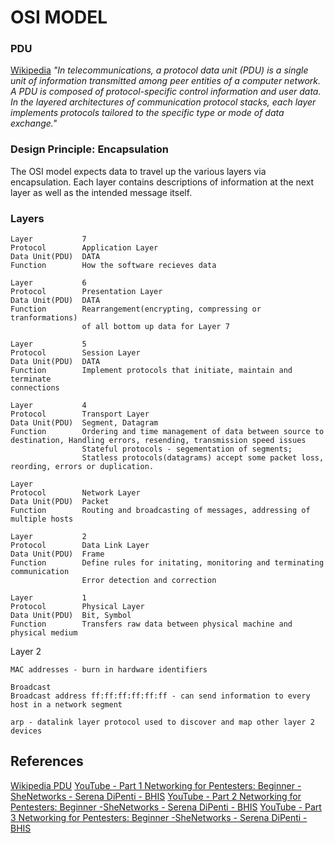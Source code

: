 # OSI MODEL

### PDU 

[Wikipedia](https://en.wikipedia.org/wiki/Protocol_data_unit) *"In telecommunications, a protocol data unit (PDU) is a single unit of information transmitted among peer entities of a computer network. A PDU is composed of protocol-specific control information and user data. In the layered architectures of communication protocol stacks, each layer implements protocols tailored to the specific type or mode of data exchange."*
### Design Principle: Encapsulation


The OSI model expects data to travel up the various layers via encapsulation. 
Each layer contains descriptions of information at the next layer as well as the intended message itself.

### Layers
```
Layer 			7
Protocol 		Application Layer
Data Unit(PDU) 	DATA
Function		How the software recieves data
						 
Layer 			6
Protocol		Presentation Layer
Data Unit(PDU)  DATA
Function		Rearrangement(encrypting, compressing or tranformations) 
				of all bottom up data for Layer 7

Layer			5
Protocol		Session Layer
Data Unit(PDU)	DATA
Function		Implement protocols that initiate, maintain and terminate 												       			 connections	

Layer			4
Protocol		Transport Layer
Data Unit(PDU)	Segment, Datagram
Function		Ordering and time management of data between source to destination, Handling errors, resending, transmission speed issues
				Stateful protocols - segementation of segments;
				Statless protocols(datagrams) accept some packet loss, reording, errors or duplication.

Layer
Protocol		Network Layer
Data Unit(PDU)	Packet
Function		Routing and broadcasting of messages, addressing of multiple hosts

Layer 			2
Protocol		Data Link Layer
Data Unit(PDU)	Frame
Function		Define rules for initating, monitoring and terminating communication
				Error detection and correction

Layer			1
Protocol		Physical Layer
Data Unit(PDU)	Bit, Symbol
Function		Transfers raw data between physical machine and physical medium

```

Layer 2 
```goat
MAC addresses - burn in hardware identifiers 

Broadcast 
Broadcast address ff:ff:ff:ff:ff:ff - can send information to every host in a network segment 

arp - datalink layer protocol used to discover and map other layer 2 devices
```


## References

[Wikipedia PDU](https://en.wikipedia.org/wiki/Protocol_data_unit)
[YouTube - Part 1 Networking for Pentesters: Beginner -SheNetworks - Serena  DiPenti - BHIS](https://www.youtube.com/watch?v=FFzBgb00ffk)
[YouTube - Part 2 Networking for Pentesters: Beginner -SheNetworks - Serena  DiPenti - BHIS](https://www.youtube.com/watch?v=ikIGTW0uraA)
[YouTube - Part 3 Networking for Pentesters: Beginner -SheNetworks - Serena  DiPenti - BHIS](https://www.youtube.com/watch?v=HS0bicAd-5A)
